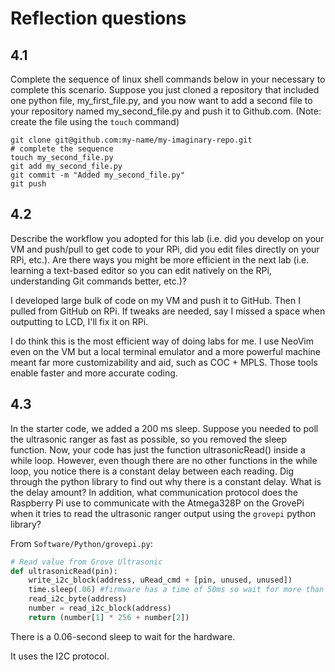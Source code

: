 # Reflection questions

## 4.1
Complete the sequence of linux shell commands below in your necessary to complete this scenario. Suppose you just cloned a repository that included one python file, my_first_file.py, and you now want to add a second file to your repository named my_second_file.py and push it to Github.com. (Note: create the file using the `touch` command)

```shell
git clone git@github.com:my-name/my-imaginary-repo.git
# complete the sequence
touch my_second_file.py
git add my_second_file.py
git commit -m "Added my_second_file.py"
git push
```

## 4.2
Describe the workflow you adopted for this lab (i.e. did you develop on your VM and push/pull to get code to your RPi, did you edit files directly on your RPi, etc.).  Are there ways you might be more efficient in the next lab (i.e. learning a text-based editor so you can edit natively on the RPi, understanding Git commands better, etc.)?

I developed large bulk of code on my VM and push it to GitHub. Then I pulled from GitHub on RPi. If tweaks are needed, say I missed a space when outputting to LCD, I'll fix it on RPi.

I do think this is the most efficient way of doing labs for me. I use NeoVim even on the VM but a local terminal emulator and a more powerful machine meant far more customizability and aid, such as COC + MPLS. Those tools enable faster and more accurate coding.

## 4.3
In the starter code, we added a 200 ms sleep. Suppose you needed to poll the ultrasonic ranger as fast as possible, so you removed the sleep function. Now, your code has just the function ultrasonicRead() inside a while loop. However, even though there are no other functions in the while loop, you notice there is a constant delay between each reading. Dig through the python library to find out why there is a constant delay. What is the delay amount? In addition, what communication protocol does the Raspberry Pi use to communicate with the Atmega328P on the GrovePi when it tries to read the ultrasonic ranger output using the `grovepi` python library?

From `Software/Python/grovepi.py`:
```python
# Read value from Grove Ultrasonic
def ultrasonicRead(pin):
	write_i2c_block(address, uRead_cmd + [pin, unused, unused])
	time.sleep(.06)	#firmware has a time of 50ms so wait for more than that
	read_i2c_byte(address)
	number = read_i2c_block(address)
	return (number[1] * 256 + number[2])
```

There is a 0.06-second sleep to wait for the hardware.

It uses the I2C protocol.